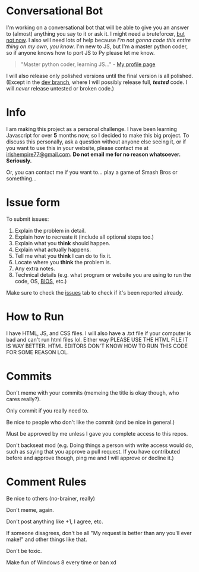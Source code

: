 # Conversational Bot
I'm working on a conversational bot that will be able to give you an answer to (almost) anything you say to it or ask it. I might need a bruteforcer, [but not now](https://github.com/Conversation-Bot/conversation_bot/projects/1#card-16162391). I also will need lots of help because *I'm not gonna code this entire thing on my own, you know*. I'm new to JS, but I'm a master python coder, so if anyone knows how to port JS to Py please let me know.
> "Master python coder, learning JS..." - [My profile page](https://github.com/irishmapping)

I will also release only polished versions until the final version is all polished. (Except in the [dev branch](https://github.com/Conversation-Bot/conversation_bot/tree/dev/conversation%20bot), where I will possibly release full, **_tested_** code. I will _never_ release untested or broken code.)

# Info
I am making this project as a personal challenge. I have been learning Javascript for over **5** months now, so I decided to make this big project. To discuss this personally, ask a question without anyone else seeing it, or if you want to use this in your website, please contact me at irishempire77@gmail.com. **Do not email me for no reason whatsoever. Seriously.**

Or, you can contact me if you want to... play a game of Smash Bros or something...

# Issue form
To submit issues:
1. Explain the problem in detail.
2. Explain how to recreate it (include all optional steps too.)
3. Explain what you **think** should happen.
4. Explain what actually happens.
5. Tell me what you **think** I can do to fix it.
6. Locate where you **think** the problem is.
7. Any extra notes.
8. Technical details (e.g. what program or website you are using to run the code, OS, [BIOS](https://en.wikipedia.org/wiki/BIOS), etc.)

Make sure to check the [issues](https://github.com/Conversation-Bot/conversation_bot/issues) tab to check if it's been reported already.

# How to Run
I have HTML, JS, and CSS files. I will also have a .txt file if your computer is bad and can't run html files lol. Either way PLEASE USE THE HTML FILE IT IS WAY BETTER. HTML EDITORS DON'T KNOW HOW TO RUN THIS CODE FOR SOME REASON LOL.

# Commits
Don't meme with your commits (memeing the title is okay though, who cares really?).

Only commit if you really need to.

Be nice to people who don't like the commit (and be nice in general.)

Must be approved by me unless I gave you complete access to this repos.

Don't backseat mod (e.g. Doing things a person with write access would do, such as saying that you approve a pull request. If you have contributed before and approve though, ping me and I will approve or decline it.)

# Comment Rules
Be nice to others (no-brainer, really)

Don't meme, again.

Don't post anything like +1, I agree, etc.

If someone disagrees, don't be all "My request is better than any you'll ever make!" and other things like that.

Don't be toxic.

Make fun of Windows 8 every time or ban xd
